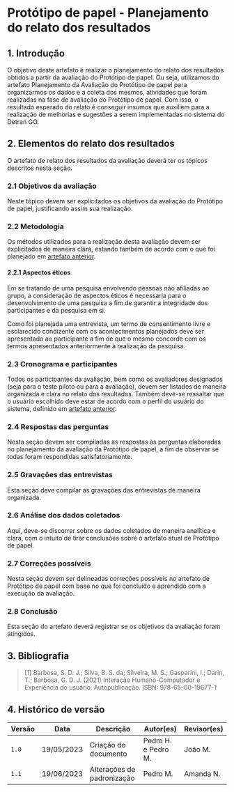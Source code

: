 # Protótipo de papel - Planejamento do relato dos resultados

## 1. Introdução

O objetivo deste artefato é realizar o planejamento do relato dos resultados obtidos a partir da avaliação do Protótipo de papel. Ou seja, utilizamos do artefato Planejamento da Avaliação do Protótipo de papel para organizarmos os dados e a coleta dos mesmos, atividades que foram realizadas na fase de avaliação do Protótipo de papel. Com isso, o resultado esperado do relato é conseguir insumos que auxiliem para a realização de melhorias e sugestões a serem implementadas no sistema do Detran GO.

## 2. Elementos do relato dos resultados

O artefato de relato dos resultados da avaliação deverá ter os tópicos descritos nesta seção.

### 2.1 Objetivos da avaliação

Neste tópico devem ser explicitados os objetivos da avaliação do Protótipo de papel, justificando assim sua realização.

### 2.2 Metodologia

Os métodos utilizados para a realização desta avaliação devem ser explicitados de maneira clara, estando também de acordo com o que foi planejado em [artefato anterior](./planejamentoAvaliacao.md).

#### 2.2.1 Aspectos éticos

Em se tratando de uma pesquisa envolvendo pessoas não afiliadas ao grupo, a consideração de aspectos éticos é necessaria para o desenvolvimento de uma pesquisa a fim de garantir a integridade dos participantes e da pesquisa em si.

Como foi planejada uma entrevista, um termo de consentimento livre e esclarecido condizente com os acontecimentos planejados deve ser apresentado ao participante a fim de que o mesmo concorde com os termos apresentados anteriormente à realização da pesquisa.

### 2.3 Cronograma e participantes

Todos os participantes da avaliação, bem como os avaliadores designados (seja para o teste piloto ou para a avaliação), devem ser listados de maneira organizada e clara no relato dos resultados. Também deve-se ressaltar que o usuário escolhido deve estar de acordo com o perfil do usuário do sistema, definido em [artefato anterior](./../../../analise_requisitos/perfilUsuario.md).

### 2.4 Respostas das perguntas

Nesta seção devem ser compiladas as respostas às perguntas elaboradas no planejamento da avaliação da Protótipo de papel, a fim de observar se todas foram respondidas satisfatoriamente.

### 2.5 Gravações das entrevistas

Esta seção deve compilar as gravações das entrevistas de maneira organizada.

### 2.6 Análise dos dados coletados

Aqui, deve-se discorrer sobre os dados coletados de maneira analítica e clara, com o intuito de tirar conclusões sobre o artefato atual de Protótipo de papel.

### 2.7 Correções possíveis

Nesta seção devem ser delineadas correções possíveis no artefato de Protótipo de papel com base no que foi concluído e aprendido com a execução da avaliação.

### 2.8 Conclusão

Esta seção do artefato deverá registrar se os objetivos da avaliação foram atingidos.

## 3. Bibliografia

> [1] Barbosa, S. D. J.; Silva, B. S. da; Silveira, M. S.; Gasparini, I.; Darin, T.; Barbosa, G. D. J. (2021) Interação Humano-Computador e Experiência do usuário. Autopublicação. ISBN: 978-65-00-19677-1

## 4. Histórico de versão
| Versão | Data       | Descrição            | Autor(es)   | Revisor(es)    |
|--------|------------|----------------------|-------------|----------------|
| `1.0`  | 19/05/2023 | Criação do documento | Pedro H. e Pedro M. | João M. |
| `1.1`  | 19/06/2023 | Alterações de padronização | Pedro M. | Amanda N. |

